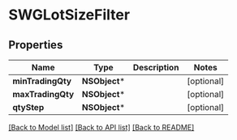 # SWGLotSizeFilter

## Properties
Name | Type | Description | Notes
------------ | ------------- | ------------- | -------------
**minTradingQty** | **NSObject*** |  | [optional] 
**maxTradingQty** | **NSObject*** |  | [optional] 
**qtyStep** | **NSObject*** |  | [optional] 

[[Back to Model list]](../README.md#documentation-for-models) [[Back to API list]](../README.md#documentation-for-api-endpoints) [[Back to README]](../README.md)


